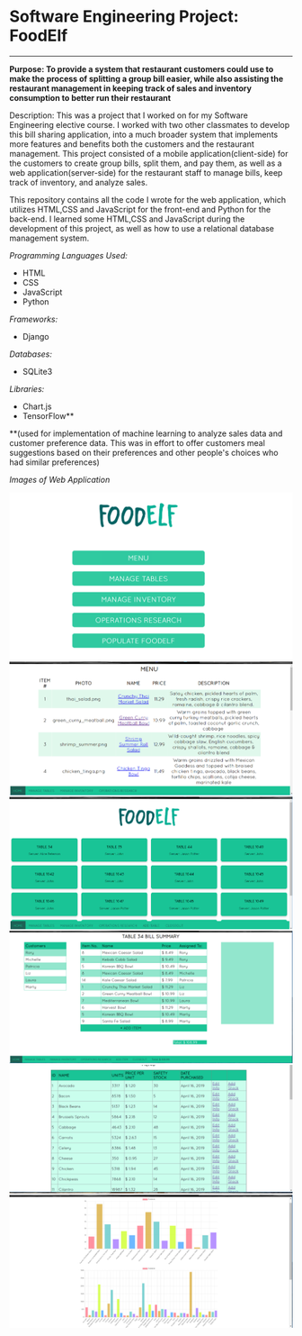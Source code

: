 # Software Engineering Project: FoodElf
****
**Purpose: To provide a system that restaurant customers could use to make the process of splitting a group bill easier, while also assisting the restaurant management in keeping track of sales and inventory consumption to better run their restaurant**

Description: This was a project that I worked on for my Software Engineering elective course. I worked with two other classmates to develop this bill sharing application, into a much broader system that implements more features and benefits both the customers and the restaurant management. This project consisted of a mobile application(client-side) for the customers to create group bills, split them, and pay them, as well as a web application(server-side) for the restaurant staff to manage bills, keep track of inventory, and analyze sales.

This repository contains all the code I wrote for the web application, which utilizes HTML,CSS and JavaScript for the front-end and Python for the back-end. I learned some HTML,CSS and JavaScript during the development of this project, as well as how to use a relational database management system.

*Programming Languages Used:*
- HTML
- CSS
- JavaScript
- Python

*Frameworks:*
- Django

*Databases:*
- SQLite3

*Libraries:*
- Chart.js
- TensorFlow**

**(used for implementation of machine learning to analyze sales data and customer preference data. This was in effort to offer customers meal suggestions based on their preferences and other people's choices who had similar preferences)

*Images of Web Application*

![ScreenShot](assets_readme/home.png)
![ScreenShot](assets_readme/menu.png)
![ScreenShot](assets_readme/managetables.png)
![ScreenShot](assets_readme/bill.png)
![ScreenShot](assets_readme/inventory.png)
![ScreenShot](assets_readme/sales_consumption_charts.png)

